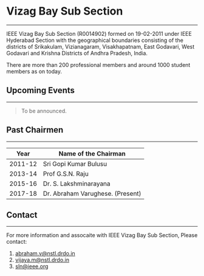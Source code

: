 # Vizag Bay Sub Section
---

IEEE Vizag Bay Sub Section (R0014902) formed on 19-02-2011 under IEEE Hyderabad Section with the geographical boundaries consisting of the districts of Srikakulam, Vizianagaram, Visakhapatnam, East Godavari, West Godavari and Krishna Districts of Andhra Pradesh, India.

There are more than 200 professional members and around 1000 student members as on today.

## Upcoming Events
---

> To be announced.

## Past Chairmen
---

Year       | Name of the Chairman     |
|----------|--------------------------|
|2011-12   | Sri Gopi Kumar Bulusu    |
|2013-14   | Prof G.S.N. Raju         |
|2015-16   | Dr. S. Lakshminarayana   |
|2017-18   | Dr. Abraham Varughese. (Present) |

## Contact
---

For more information and assocaite with IEEE Vizag Bay Sub Section, Please contact:  
1. abraham.v@nstl.drdo.in  
2. vijaya.m@nstl.drdo.in  
3. sln@ieee.org

